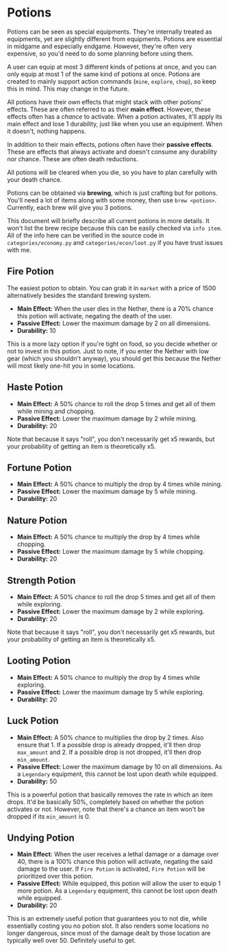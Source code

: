 # Potions

Potions can be seen as special equipments. They're internally treated as equipments, yet are slightly different from equipments. Potions are essential in midgame and especially endgame. However, they're often very expensive, so you'd need to do some planning before using them.

A user can equip at most 3 different kinds of potions at once, and you can only equip at most 1 of the same kind of potions at once. Potions are created to mainly support action commands (`mine`, `explore`, `chop`), so keep this in mind. This may change in the future.

All potions have their own effects that might stack with other potions' effects. These are often referred to as their **main effect**. However, these effects often has a *chance* to activate. When a potion activates, it'll apply its main effect and lose 1 durability, just like when you use an equipment. When it doesn't, nothing happens.

In addition to their main effects, potions often have their **passive effects**. These are effects that always activate and doesn't consume any durability nor chance. These are often death reductions.

All potions will be cleared when you die, so you have to plan carefully with your death chance.

Potions can be obtained via **brewing**, which is just crafting but for potions. You'll need a lot of items along with some money, then use `brew <potion>`. Currently, each brew will give you 3 potions.

This document will briefly describe all current potions in more details. It won't list the brew recipe because this can be easily checked via `info item`. All of the info here can be verified in the source code in `categories/economy.py` and `categories/econ/loot.py` if you have trust issues with me.

## Fire Potion

The easiest potion to obtain. You can grab it in `market` with a price of 1500 alternatively besides the standard brewing system.

- **Main Effect:** When the user dies in the Nether, there is a 70% chance this potion will activate, negating the death of the user. 
- **Passive Effect:** Lower the maximum damage by 2 on all dimensions.
- **Durability:** 10

This is a more lazy option if you're tight on food, so you decide whether or not to invest in this potion. Just to note, if you enter the Nether with low gear (which you shouldn't anyway), you should get this because the Nether will most likely one-hit you in some locations.

## Haste Potion

- **Main Effect:** A 50% chance to roll the drop 5 times and get all of them while mining and chopping.
- **Passive Effect:** Lower the maximum damage by 2 while mining.
- **Durability:** 20

Note that because it says "roll", you don't necessarily get x5 rewards, but your probability of getting an item is theoretically x5.

## Fortune Potion

- **Main Effect:** A 50% chance to multiply the drop by 4 times while mining.
- **Passive Effect:** Lower the maximum damage by 5 while mining.
- **Durability:** 20

## Nature Potion

- **Main Effect:** A 50% chance to multiply the drop by 4 times while chopping.
- **Passive Effect:** Lower the maximum damage by 5 while chopping.
- **Durability:** 20

## Strength Potion

- **Main Effect:** A 50% chance to roll the drop 5 times and get all of them while exploring.
- **Passive Effect:** Lower the maximum damage by 2 while exploring.
- **Durability:** 20

Note that because it says "roll", you don't necessarily get x5 rewards, but your probability of getting an item is theoretically x5.

## Looting Potion

- **Main Effect:** A 50% chance to multiply the drop by 4 times while exploring.
- **Passive Effect:** Lower the maximum damage by 5 while exploring.
- **Durability:** 20

## Luck Potion

- **Main Effect:** A 50% chance to multiplies the drop by 2 times. Also ensure that 1. If a possible drop is already dropped, it'll then drop `max_amount` and 2. If a possible drop is not dropped, it'll then drop `min_amount`.
- **Passive Effect:** Lower the maximum damage by 10 on all dimensions. As a `Legendary` equipment, this cannot be lost upon death while equipped.
- **Durability:** 50

This is a powerful potion that basically removes the rate in which an item drops. It'd be basically 50%, completely based on whether the potion activates or not. However, note that there's a chance an item won't be dropped if its `min_amount` is 0.

## Undying Potion

- **Main Effect:** When the user receives a lethal damage or a damage over 40, there is a 100% chance this potion will activate, negating the said damage to the user. If `Fire Potion` is activated, `Fire Potion` will be prioritized over this potion.
- **Passive Effect:** While equipped, this potion will allow the user to equip 1 more potion. As a `Legendary` equipment, this cannot be lost upon death while equipped.
- **Durability:** 20

This is an extremely useful potion that guarantees you to not die, while essentially costing you no potion slot. It also renders some locations no longer dangerous, since most of the damage dealt by those location are typically well over 50. Definitely useful to get.
